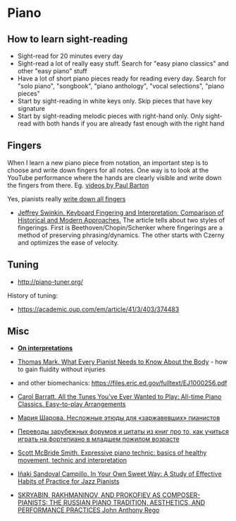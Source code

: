 Piano
===

How to learn sight-reading
---

- Sight-read for 20 minutes every day
- Sight-read a lot of really easy stuff. Search for "easy piano classics" and other "easy piano" stuff
- Have a lot of short piano pieces ready for reading every day. Search for "solo piano", "songbook", "piano anthology", "vocal selections", "piano pieces"
- Start by sight-reading in white keys only. Skip pieces that have key signature
- Start by sight-reading melodic pieces with right-hand only. Only sight-read with both hands if you are already fast enough with the right hand


Fingers
---

When I learn a new piano piece from notation, an important step is to choose and write down fingers for all notes. One way is to look at the YouTube performance where the hands are clearly visible and write down the fingers from there. Eg. [videos by Paul Barton](https://www.youtube.com/@PaulBartonPiano/videos)

Yes, pianists really [write down all fingers](https://www.youtube.com/watch?v=ir1G0RyWZfg)

- [Jeffrey Swinkin. Keyboard Fingering and Interpretation: Comparison of Historical and Modern Approaches.](https://scholarship.claremont.edu/cgi/viewcontent.cgi?article=1210&context=ppr) The article tells about two styles of fingerings. First is Beethoven/Chopin/Schenker where fingerings are a method of preserving phrasing/dynamics. The other starts with Czerny and optimizes the ease of velocity.

Tuning
---

- http://piano-tuner.org/


History of tuning:
- https://academic.oup.com/em/article/41/3/403/374483

Misc
---

- [**On interpretations**](beethoven_op10no1mov1.md)

- [Thomas Mark. What Every Pianist Needs to Know About the Body](https://amzn.to/36ev1fx) - how to gain fluidity without injuries
 - and other biomechanics: https://files.eric.ed.gov/fulltext/EJ1000256.pdf

- [Carol Barratt. All the Tunes You've Ever Wanted to Play: All-time Piano Classics. Easy-to-play Arrangements](https://www.amazon.com/Tunes-Youve-Wanted-Easy-play/dp/0711976627)

- [Мария Шарова. Несложные этюды для «заржавевших» пианистов](http://chtoigrat.com/etudi-dlya-zarzhavevshix-pianistov/)

- [Переводы зарубежных форумов и цитаты из книг про то, как учиться играть на фортепиано в младшем пожилом возрасте](https://soltem.livejournal.com/)

- [Scott McBride Smith. Expressive piano technic: basics of healthy movement, technic and interpretation](https://dergipark.org.tr/en/download/article-file/1922155)

- [Iñaki Sandoval Campillo. In Your Own Sweet Way: A Study of Effective Habits of Practice for Jazz Pianists](https://www.tdx.cat/bitstream/handle/10803/129393/isc1de1.pdf)

- [SKRYABIN, RAKHMANINOV, AND PROKOFIEV
AS COMPOSER-PIANISTS:
THE RUSSIAN PIANO TRADITION, AESTHETICS,
AND PERFORMANCE PRACTICES
John Anthony Rego](https://www.cglib.org/wp-content/uploads/cglib.org/Musicology/Skryabin,%20Rakhmaninov,%20and%20Prokofiev%20as%20composer-pianists%20the%20russian%20piano%20tradition,%20aesthetics,%20and%20performance%20practices.pdf)
